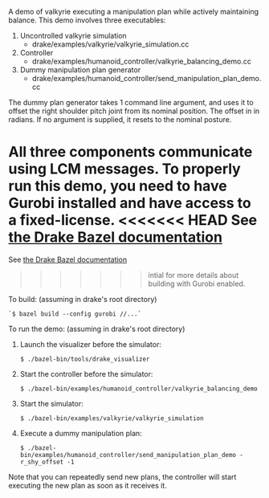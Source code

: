 A demo of valkyrie executing a manipulation plan while actively maintaining
balance. This demo involves three executables:

1. Uncontrolled valkyrie simulation
    * drake/examples/valkyrie/valkyrie_simulation.cc
2. Controller
    * drake/examples/humanoid_controller/valkyrie_balancing_demo.cc
3. Dummy manipulation plan generator
    * drake/examples/humanoid_controller/send_manipulation_plan_demo.cc

The dummy plan generator takes 1 command line argument, and uses it to offset
the right shoulder pitch joint from its nominal position. The offset in in
radians. If no argument is supplied, it resets to the nominal posture.

All three components communicate using LCM messages. To properly run this demo,
you need to have Gurobi installed and have access to a fixed-license.
<<<<<<< HEAD
See [the Drake Bazel documentation](https://drake.mit.edu/bazel.html?highlight=gurobi)
=======
See [the Drake Bazel documentation](http://drake.mit.edu/bazel.html?highlight=gurobi)
>>>>>>> intial
for more details about building with Gurobi enabled.

To build: (assuming in drake's root directory)

    `$ bazel build --config gurobi //...`

To run the demo: (assuming in drake's root directory)

1. Launch the visualizer before the simulator:

    `$ ./bazel-bin/tools/drake_visualizer`

2. Start the controller before the simulator:

    `$ ./bazel-bin/examples/humanoid_controller/valkyrie_balancing_demo`

3. Start the simulator:

    `$ ./bazel-bin/examples/valkyrie/valkyrie_simulation`

4. Execute a dummy manipulation plan:

    `$ ./bazel-bin/examples/humanoid_controller/send_manipulation_plan_demo -r_shy_offset -1`

Note that you can repeatedly send new plans, the controller will start executing
the new plan as soon as it receives it.
